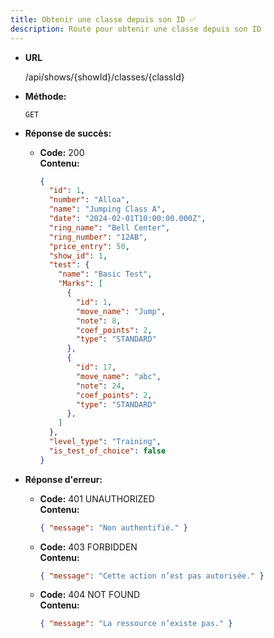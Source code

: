 ```yaml
---
title: Obtenir une classe depuis son ID ✅
description: Route pour obtenir une classe depuis son ID
---
```


- **URL**

  /api/shows/{showId}/classes/{classId}

- **Méthode:**

  `GET`

- **Réponse de succès:**
  - **Code:** 200 <br />
    **Contenu:**
    ```json
    {
      "id": 1,
      "number": "Alloa",
      "name": "Jumping Class A",
      "date": "2024-02-01T10:00:00.000Z",
      "ring_name": "Bell Center",
      "ring_number": "12AB",
      "price_entry": 50,
      "show_id": 1,
      "test": {
        "name": "Basic Test",
        "Marks": [
          {
            "id": 1,
            "move_name": "Jump",
            "note": 8,
            "coef_points": 2,
            "type": "STANDARD"
          },
          {
            "id": 17,
            "move_name": "abc",
            "note": 24,
            "coef_points": 2,
            "type": "STANDARD"
          },
        ]
      },
      "level_type": "Training",
      "is_test_of_choice": false
    }
    ```

* **Réponse d'erreur:**

  * **Code:** 401 UNAUTHORIZED <br />
    **Contenu:** 
    ```json
    { "message": "Non authentifié." }
    ```

  * **Code:** 403 FORBIDDEN <br />
    **Contenu:** 
    ```json
    { "message": "Cette action n’est pas autorisée." }
    ```

  * **Code:** 404 NOT FOUND <br />
    **Contenu:** 
    ```json
    { "message": "La ressource n’existe pas." }
    ```
 
